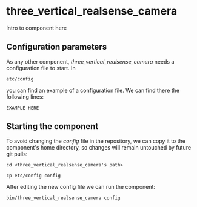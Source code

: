 # three_vertical_realsense_camera
Intro to component here


## Configuration parameters
As any other component, *three_vertical_realsense_camera* needs a configuration file to start. In
```
etc/config
```
you can find an example of a configuration file. We can find there the following lines:
```
EXAMPLE HERE
```

## Starting the component
To avoid changing the *config* file in the repository, we can copy it to the component's home directory, so changes will remain untouched by future git pulls:

```
cd <three_vertical_realsense_camera's path> 
```
```
cp etc/config config
```

After editing the new config file we can run the component:

```
bin/three_vertical_realsense_camera config
```
